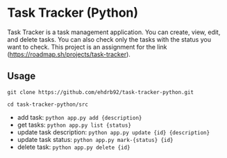 # Task Tracker (Python)

Task Tracker is a task management application. You can create, view, edit, and delete tasks. You can also check only the tasks with the status you want to check. This project is an assignment for the link (https://roadmap.sh/projects/task-tracker).

## Usage

`git clone https://github.com/ehdrb92/task-tracker-python.git`

`cd task-tracker-python/src`

- add task: `python app.py add {description}`
- get tasks: `python app.py list {status}`
- update task description: `python app.py update {id} {description}`
- update task status: `python app.py mark-{status} {id}`
- delete task: `python app.py delete {id}`